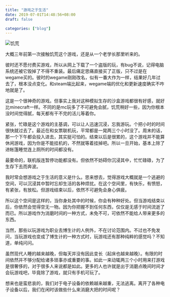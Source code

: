 ```yaml
---
title: "游戏之于生活"
date: 2019-07-01T14:48:56+08:00
draft: false

categories: ["blog"]
---
```




![饥荒](https://raw.githubusercontent.com/DolgenLyu/imgcloud/master/007S8ZIlly1gh8sf2jys2j32800u04qr.jpg)

大概三年前第一次接触饥荒这个游戏，还是从一个老学长那里听来的。

<!--more-->

彼时还不愿付费买游戏，所以从网上下载了一个盗版的玩，有bug不说，记得电脑系统还被它毁掉了不得不重装。最后痛定思痛直接买了正版，只不过是在wegame买的。彼时的wegame刚刚改名，似有一番大作为一样，结果好几年过去了，根本没点变化。和steam端比起来，wegame端的优化和更新速度确实不咋地就是了。

这是一个很神奇的游戏。但事实上我对这种模拟生存的沙盒游戏都很有好感，就好比minecraft一样。不同的是mc玩多了不可避免会腻，饥荒稍好一些，因为你根本没时间觉得腻，每天都有干不完的活儿等着你。

紧张，忙碌是这个游戏的主基调，可以让人迅速沉浸，忘我游玩。个把小时的时间很快就过去了。最近在和女票联机玩，平常都是一晃两三个小时没了。周末的话，那一个下午都会投入进去，其实挺可怕的。结束以后是很累的，这个游戏并不能算休闲游戏，因为你是不能挂机的，不然就等着挂掉吧。所以一旦开始，基本上除了进帐篷睡觉连上厕所的时间都没有。

最要命的，联机版连暂停功能都没有。但依然不妨碍你沉浸其中，忙忙碌碌，为了生存下去而奔波。

我时常会想游戏之于生活的意义是什么。思来想去，觉得游戏大概就是一个逃避的空间，可以沉浸其中暂时忘却生活的各种烦扰。在这个空间里，有快乐，有愤怒，有紧张，有放松。但游戏结束以后，依然不可避免会身心俱疲。

所以这个空间是这样的，当你身处其中的时候，你会有种种好处。但当游戏结束以后，你依然会觉得空无一物。因为你把握不到任何东西，仅仅是无感于时间流逝了而已。所以游戏作为消磨时间的一种方式，未免不可，可依然不能给人带来更多的东西。

当然，那些以玩游戏为职业去博生计的人例外，不在讨论范围内。不过也不免发问，当玩游戏也变成了博生计的一种方式时，玩游戏还有那种纯粹的感觉吗？不知道，单纯问问。

虽然现代人睡的越来越晚，但每天并没有因此变长（起床也越来越晚）。有限的时间依然并不够分配给诸多琐事亦或重要的事。如此一来动辄两三个小时用来打游戏是很奢侈的，对于很多人来说都是如此。更多的人也许就是出于消磨点晚间时间才会玩游戏吧，毕竟除了游戏，就只有手机可玩了。

想来也是蛮悲哀的，我们对于电子设备的依赖越来越重，无法逃离。离开了各种电子设备以后，我们在闲时该做些什么来消磨大把的时间呢？

